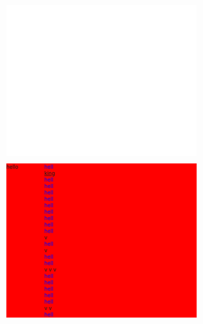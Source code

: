 <style>
	.main {
		display:flex;
		height: 100dvh;
		background-color: white;
	}
	.hello {
		background-color: red;
		width: 20%;
		position: sticky;
    	top: 20vh;
		max-height:calc(100dvh - 64px);
		
	}
	.hello1 {
		background-color: yellow;
		width: 80%;
		
	}
</style>
<div align="center">
	<br>
	<div >
		<img src="header.svg" width="1100" height="400" alt="Click to see the source">
	</div>
	<br>
</div>

<article  style="display:flex; background-color: white;">
<section style="background-color: red; width: 20%; position: sticky; top: 20vh; max-height: calc(100vh - 64px);">
	<div>
	hello
	</div>

</section>

<section style="background-color: red; width: 80%; position: sticky; top: 20vh; max-height: calc(100vh - 64px);">

<div  style="color:blue;">hell</div>
<div  style="color:blue;">
	<a href="#hello">king</a>
</div>
<div  style="color:blue;">hell</div>
<div  style="color:blue;">hell</div>
<div  style="color:blue;">hell</div>

<div  style="color:blue;">hell</div>
<div  style="color:blue;">hell</div>
<div  style="color:blue;">hell</div>
<div  style="color:blue;">hell</div>
<div  style="color:blue;">hell</div>
<div  style="color:blue;">hell</div>
v
<div  style="color:blue;">hell</div>
v
<div  style="color:blue;">hell</div>
<div  style="color:blue;">hell</div>
v
v
v
<div  style="color:blue;">hell</div>
<div  style="color:blue;">hell</div>
<div  style="color:blue;">hell</div>

<div  style="color:blue;">hell</div>
<div  style="color:blue;">hell</div>
v
v
<div id="hello" style="color:blue;">hell</div>

</section>
</article>
